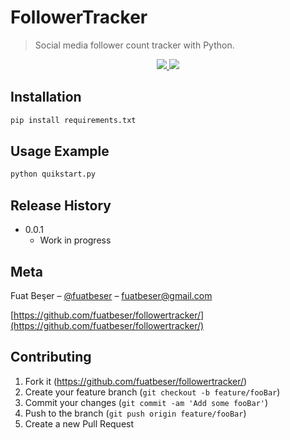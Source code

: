 # FollowerTracker 
> Social media follower count tracker with Python.

<p align="center">
    <a href="https://github.com/timgrossmann/InstaPy/blob/master/LICENSE">
      <img src="https://img.shields.io/badge/license-GPLv3-blue.svg" />
    </a>
    <a href="https://www.python.org/">
    	<img src="https://img.shields.io/badge/built%20with-Python3-red.svg" />
    </a>
  </p>
</p>

## Installation

```sh
pip install requirements.txt
```

## Usage Example

```sh
python quikstart.py
```
## Release History

* 0.0.1
    * Work in progress

## Meta

Fuat Beşer – [@fuatbeser](https://twitter.com/fuatbeser) – fuatbeser@gmail.com

[https://github.com/fuatbeser/followertracker/](https://github.com/fuatbeser/followertracker/)

## Contributing

1. Fork it (<https://github.com/fuatbeser/followertracker/>)
2. Create your feature branch (`git checkout -b feature/fooBar`)
3. Commit your changes (`git commit -am 'Add some fooBar'`)
4. Push to the branch (`git push origin feature/fooBar`)
5. Create a new Pull Request

